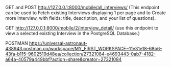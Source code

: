 GET and POST http://127.0.0.1:8000/mobile/all_interviews/ (This endpoint can be used to Fetch existing Interviews displaying 1 per page and to Create more Interview, with fields: title, description, and your list of questions).

GET http://127.0.0.1:8000/mobile/2/interview_detail/ (use this endpoint to view a selected existing Interview in the PostgreSQL Database.)

POSTMAN 
https://universal-astronaut-438943.postman.co/workspace/MY_FIRST_WORKSPACE~11e31e18-68b6-43fa-b115-9602519d48ea/collection/27321084-e4693443-0ab7-4182-a64a-40579a449bbf?action=share&creator=27321084
